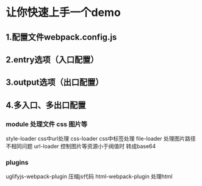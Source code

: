 # 让你快速上手一个demo

## 1.配置文件webpack.config.js
## 2.entry选项（入口配置）
## 3.output选项（出口配置）
## 4.多入口、多出口配置

### module 处理文件 css 图片等
style-loader  css中url处理
css-loader css中标签处理
file-loader 处理图片路径不相同问题
url-loader  控制图片等资源小于阀值时 转成base64

### plugins
uglifyjs-webpack-plugin 压缩js代码
html-webpack-plugin 处理html

